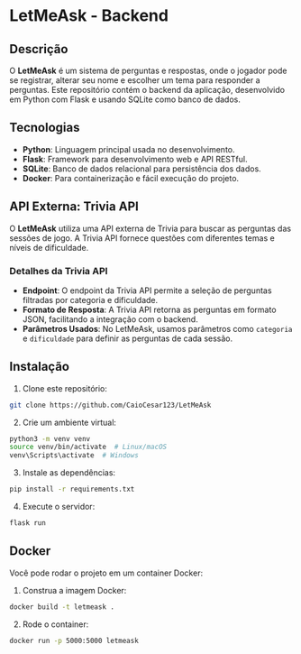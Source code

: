 
# LetMeAsk - Backend

## Descrição

O **LetMeAsk** é um sistema de perguntas e respostas, onde o jogador pode se registrar, alterar seu nome e escolher um tema para responder a perguntas. Este repositório contém o backend da aplicação, desenvolvido em Python com Flask e usando SQLite como banco de dados.

## Tecnologias

- **Python**: Linguagem principal usada no desenvolvimento.
- **Flask**: Framework para desenvolvimento web e API RESTful.
- **SQLite**: Banco de dados relacional para persistência dos dados.
- **Docker**: Para containerização e fácil execução do projeto.

## API Externa: Trivia API
O **LetMeAsk** utiliza uma API externa de Trivia para buscar as perguntas das sessões de jogo. A Trivia API fornece questões com diferentes temas e níveis de dificuldade.

### Detalhes da Trivia API
- **Endpoint**: O endpoint da Trivia API permite a seleção de perguntas filtradas por categoria e dificuldade.
- **Formato de Resposta**: A Trivia API retorna as perguntas em formato JSON, facilitando a integração com o backend.
- **Parâmetros Usados**: No LetMeAsk, usamos parâmetros como `categoria` e `dificuldade` para definir as perguntas de cada sessão.

## Instalação

1. Clone este repositório:

```bash
git clone https://github.com/CaioCesar123/LetMeAsk

```

2. Crie um ambiente virtual:

```bash
python3 -m venv venv
source venv/bin/activate  # Linux/macOS
venv\Scripts\activate  # Windows
```

3. Instale as dependências:

```bash
pip install -r requirements.txt
```

4. Execute o servidor:

```bash
flask run
```

## Docker

Você pode rodar o projeto em um container Docker:

1. Construa a imagem Docker:

```bash
docker build -t letmeask .
```

2. Rode o container:

```bash
docker run -p 5000:5000 letmeask
```
